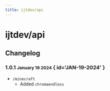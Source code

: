 ```yaml
---
title: ijtdev/api
---
```


# ijtdev/api

## Changelog

### 1.0.1 <small>January 19 2024</small> { id='JAN-19-2024' }

-   `/minecraft`
    -   Added `chromaendless`
